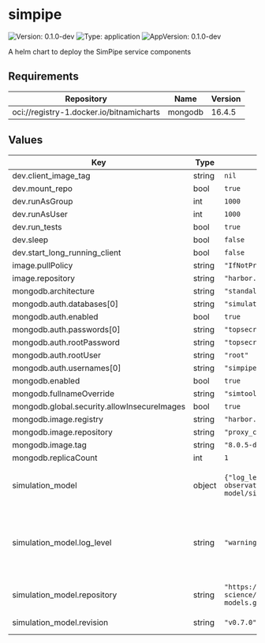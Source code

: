 # simpipe

![Version: 0.1.0-dev](https://img.shields.io/badge/Version-0.1.0--dev-informational?style=flat-square) ![Type: application](https://img.shields.io/badge/Type-application-informational?style=flat-square) ![AppVersion: 0.1.0-dev](https://img.shields.io/badge/AppVersion-0.1.0--dev-informational?style=flat-square)

A helm chart to deploy the SimPipe service components

## Requirements

| Repository | Name | Version |
|------------|------|---------|
| oci://registry-1.docker.io/bitnamicharts | mongodb | 16.4.5 |

## Values

| Key | Type | Default | Description |
|-----|------|---------|-------------|
| dev.client_image_tag | string | `nil` |  |
| dev.mount_repo | bool | `true` |  |
| dev.runAsGroup | int | `1000` |  |
| dev.runAsUser | int | `1000` |  |
| dev.run_tests | bool | `true` |  |
| dev.sleep | bool | `false` |  |
| dev.start_long_running_client | bool | `false` |  |
| image.pullPolicy | string | `"IfNotPresent"` |  |
| image.repository | string | `"harbor.cta-observatory.org/dpps/simpipe-prod"` |  |
| mongodb.architecture | string | `"standalone"` |  |
| mongodb.auth.databases[0] | string | `"simulation-model"` |  |
| mongodb.auth.enabled | bool | `true` |  |
| mongodb.auth.passwords[0] | string | `"topsecret"` |  |
| mongodb.auth.rootPassword | string | `"topsecret"` |  |
| mongodb.auth.rootUser | string | `"root"` |  |
| mongodb.auth.usernames[0] | string | `"simpipe"` |  |
| mongodb.enabled | bool | `true` |  |
| mongodb.fullnameOverride | string | `"simtools-mongodb"` |  |
| mongodb.global.security.allowInsecureImages | bool | `true` |  |
| mongodb.image.registry | string | `"harbor.cta-observatory.org"` |  |
| mongodb.image.repository | string | `"proxy_cache/bitnami/mongodb"` |  |
| mongodb.image.tag | string | `"8.0.5-debian-12-r0"` |  |
| mongodb.replicaCount | int | `1` |  |
| simulation_model | object | `{"log_level":"warning","repository":"https://gitlab.cta-observatory.org/cta-science/simulations/simulation-model/simulation-models.git","revision":"v0.7.0"}` | Configuration of the simulation model source |
| simulation_model.log_level | string | `"warning"` | Log level for the application bootstrapping the simulation model database |
| simulation_model.repository | string | `"https://gitlab.cta-observatory.org/cta-science/simulations/simulation-model/simulation-models.git"` | Git repository with the model files |
| simulation_model.revision | string | `"v0.7.0"` | Git revision to checkout |

